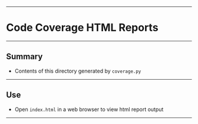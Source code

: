 * * *
# Code Coverage HTML Reports 
* * *

## Summary

* Contents of this directory generated by `coverage.py`

* * *

## Use

* Open `index.html` in a web browser to view html report output

* * *


